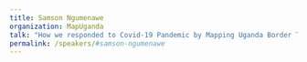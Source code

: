 ```yaml
---
title: Samson Ngumenawe
organization: MapUganda
talk: "How we responded to Covid-19 Pandemic by Mapping Uganda Border Towns with HOT Rapid Response Microgrant"
permalink: /speakers/#samson-ngumenawe
---
```


